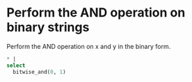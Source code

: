 # Perform the AND operation on binary strings

Perform the AND operation on x and y in the binary form.

```SQL
* |
select
  bitwise_and(0, 1)
```
